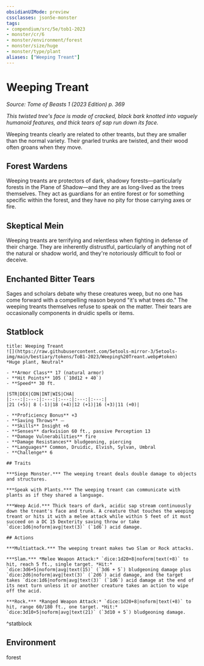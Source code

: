 ```yaml
---
obsidianUIMode: preview
cssclasses: json5e-monster
tags:
- compendium/src/5e/tob1-2023
- monster/cr/6
- monster/environment/forest
- monster/size/huge
- monster/type/plant
aliases: ["Weeping Treant"]
---
```

# Weeping Treant
*Source: Tome of Beasts 1 (2023 Edition) p. 369*  

*This twisted tree's face is made of cracked, black bark knotted into vaguely humanoid features, and thick tears of sap run down its face.*

Weeping treants clearly are related to other treants, but they are smaller than the normal variety. Their gnarled trunks are twisted, and their wood often groans when they move.

## Forest Wardens

Weeping treants are protectors of dark, shadowy forests—particularly forests in the Plane of Shadow—and they are as long-lived as the trees themselves. They act as guardians for an entire forest or for something specific within the forest, and they have no pity for those carrying axes or fire.

## Skeptical Mein

Weeping treants are terrifying and relentless when fighting in defense of their charge. They are inherently distrustful, particularly of anything not of the natural or shadow world, and they're notoriously difficult to fool or deceive.

## Enchanted Bitter Tears

Sages and scholars debate why these creatures weep, but no one has come forward with a compelling reason beyond "it's what trees do." The weeping treants themselves refuse to speak on the matter. Their tears are occasionally components in druidic spells or items.

## Statblock

```ad-statblock
title: Weeping Treant
![](https://raw.githubusercontent.com/5etools-mirror-3/5etools-img/main/bestiary/tokens/ToB1-2023/Weeping%20Treant.webp#token)
*Huge plant, Neutral*

- **Armor Class** 17 (natural armor)
- **Hit Points** 105 (`10d12 + 40`)
- **Speed** 30 ft.

|STR|DEX|CON|INT|WIS|CHA|
|:---:|:---:|:---:|:---:|:---:|:---:|
|21 (+5)| 8 (-1)|18 (+4)|12 (+1)|16 (+3)|11 (+0)|

- **Proficiency Bonus** +3
- **Saving Throws** ⏤
- **Skills** Insight +6
- **Senses** darkvision 60 ft., passive Perception 13
- **Damage Vulnerabilities** fire
- **Damage Resistances** bludgeoning, piercing
- **Languages** Common, Druidic, Elvish, Sylvan, Umbral
- **Challenge** 6

## Traits

***Siege Monster.*** The weeping treant deals double damage to objects and structures.

***Speak with Plants.*** The weeping treant can communicate with plants as if they shared a language.

***Weep Acid.*** Thick tears of dark, acidic sap stream continuously down the treant's face and trunk. A creature that touches the weeping treant or hits it with a melee attack while within 5 feet of it must succeed on a DC 15 Dexterity saving throw or take `dice:1d6|noform|avg|text(3)` (`1d6`) acid damage.

## Actions

***Multiattack.*** The weeping treant makes two Slam or Rock attacks.

***Slam.*** *Melee Weapon Attack:* `dice:1d20+8|noform|text(+8)` to hit, reach 5 ft., single target. *Hit:* `dice:3d6+5|noform|avg|text(15)` (`3d6 + 5`) bludgeoning damage plus `dice:2d6|noform|avg|text(3)` (`2d6`) acid damage, and the target takes `dice:1d6|noform|avg|text(3)` (`1d6`) acid damage at the end of its next turn unless it or another creature takes an action to wipe off the acid.

***Rock.*** *Ranged Weapon Attack:* `dice:1d20+8|noform|text(+8)` to hit, range 60/180 ft., one target. *Hit:* `dice:3d10+5|noform|avg|text(21)` (`3d10 + 5`) bludgeoning damage.
```
^statblock

## Environment

forest